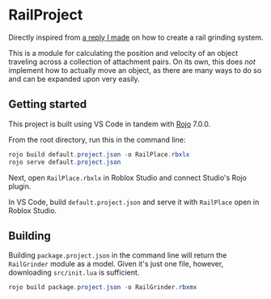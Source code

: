 # RailProject
<!--moonwave-hide-before-this-line-->
Directly inspired from [a reply I made](https://devforum.roblox.com/t/rail-grinding-system/285666/9) on how to create a rail grinding system.

This is a module for calculating the position and velocity of an object traveling across a collection of attachment pairs. On its own, this does *not* implement how to actually move an object, as there are many ways to do so and can be expanded upon very easily.

## Getting started

This project is built using VS Code in tandem with [Rojo](https://github.com/rojo-rbx/rojo) 7.0.0.

From the root directory, run this in the command line:

```powershell
rojo build default.project.json -o RailPlace.rbxlx
rojo serve default.project.json
```

Next, open `RailPlace.rbxlx` in Roblox Studio and connect Studio's Rojo plugin.

In VS Code, build `default.project.json` and serve it with `RailPlace` open in Roblox Studio.

## Building

Building `package.project.json` in the command line will return the `RailGrinder` module as a model. Given it's just one file, however, downloading `src/init.lua` is sufficient.

```powershell
rojo build package.project.json -o RailGrinder.rbxmx
```
